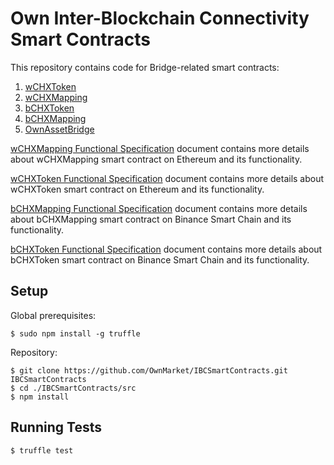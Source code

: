 # Own Inter-Blockchain Connectivity Smart Contracts

This repository contains code for Bridge-related smart contracts:
1. [wCHXToken](https://etherscan.io/token/0xd883d21af976ec9fa409c9f2944a1e7d03d21946)
2. [wCHXMapping](https://etherscan.io/address/0x766eAAbd47c53f548Cf225f8EB7AB300648FC236)
3. [bCHXToken](https://bscscan.com/address/0xd883d21af976ec9fa409c9f2944a1e7d03d21946)
4. [bCHXMapping](https://bscscan.com/address/0x766eaabd47c53f548cf225f8eb7ab300648fc236)
5. [OwnAssetBridge]()

[wCHXMapping Functional Specification](docs/wCHXMappingFunctionalSpecification.md) document contains more details about wCHXMapping smart contract on Ethereum and its functionality.

[wCHXToken Functional Specification](docs/wCHXTokenFunctionalSpecification.md) document contains more details about wCHXToken smart contract on Ethereum and its functionality.

[bCHXMapping Functional Specification](docs/bCHXMappingFunctionalSpecification.md) document contains more details about bCHXMapping smart contract on Binance Smart Chain and its functionality.

[bCHXToken Functional Specification](docs/bCHXTokenFunctionalSpecification.md) document contains more details about bCHXToken smart contract on Binance Smart Chain and its functionality.


## Setup

Global prerequisites:

```
$ sudo npm install -g truffle
```

Repository:

```
$ git clone https://github.com/OwnMarket/IBCSmartContracts.git IBCSmartContracts
$ cd ./IBCSmartContracts/src
$ npm install
```

## Running Tests

```
$ truffle test
```
